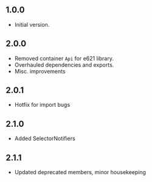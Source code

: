 ## 1.0.0
- Initial version.

## 2.0.0
- Removed container `Api` for e621 library.
- Overhauled dependencies and exports.
- Misc. improvements

## 2.0.1
- Hotfix for import bugs

## 2.1.0
- Added SelectorNotifiers

## 2.1.1
- Updated deprecated members, minor housekeeping